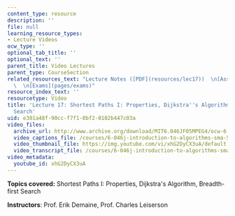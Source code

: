 ```yaml
---
content_type: resource
description: ''
file: null
learning_resource_types:
- Lecture Videos
ocw_type: ''
optional_tab_title: ''
optional_text: ''
parent_title: Video Lectures
parent_type: CourseSection
related_resources_text: "Lecture Notes ([PDF](resources/lec17))  \n[Assignments](pages/assignments)\
  \  \n[Exams](pages/exams)"
resource_index_text: ''
resourcetype: Video
title: 'Lecture 17: Shortest Paths I: Properties, Dijkstra''s Algorithm, Breadth-first
  Search'
uid: e301a48f-90cc-f7f1-0bf2-0102b447c03a
video_files:
  archive_url: http://www.archive.org/download/MIT6.046JF05MPEG4/ocw-6.046-14nov2005-220k.mp4
  video_captions_file: /courses/6-046j-introduction-to-algorithms-sma-5503-fall-2005/7a2d74ffa7325246b7da20748d846a52_xhG2DyCX3uA.vtt
  video_thumbnail_file: https://img.youtube.com/vi/xhG2DyCX3uA/default.jpg
  video_transcript_file: /courses/6-046j-introduction-to-algorithms-sma-5503-fall-2005/73affae7f82f014bf8a85c75ed48ece1_xhG2DyCX3uA.pdf
video_metadata:
  youtube_id: xhG2DyCX3uA
---
```


**Topics covered:** Shortest Paths I: Properties, Dijkstra's Algorithm, Breadth-first Search

**Instructors**: Prof. Erik Demaine, Prof. Charles Leiserson